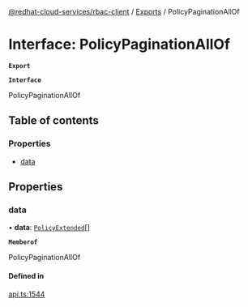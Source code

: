 [@redhat-cloud-services/rbac-client](../README.md) / [Exports](../modules.md) / PolicyPaginationAllOf

# Interface: PolicyPaginationAllOf

**`Export`**

**`Interface`**

PolicyPaginationAllOf

## Table of contents

### Properties

- [data](PolicyPaginationAllOf.md#data)

## Properties

### data

• **data**: [`PolicyExtended`](PolicyExtended.md)[]

**`Memberof`**

PolicyPaginationAllOf

#### Defined in

[api.ts:1544](https://github.com/RedHatInsights/javascript-clients/blob/master/packages/rbac/api.ts#L1544)
